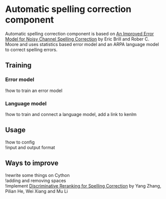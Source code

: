 # Automatic spelling correction component

Automatic spelling correction component is based on [An Improved Error Model for Noisy Channel Spelling Correction](http://www.aclweb.org/anthology/P00-1037)
by Eric Brill and Rober C. Moore and uses statistics based error model and an ARPA language model to correct spelling errors.

## Training

### Error model

!how to train an error model

### Language model

!how to train and connect a language model, add a link to kenlm

## Usage

!how to config  
!input and output format

## Ways to improve

!rewrite some things on Cython  
!adding and removing spaces  
!implement [Discriminative Reranking for Spelling Correction](http://www.aclweb.org/anthology/Y06-1009) by Yang Zhang, Pilian He, Wei Xiang and Mu Li